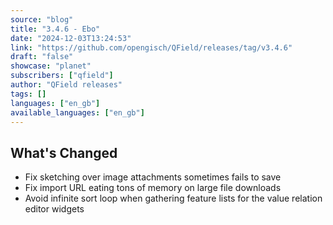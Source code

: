 ```yaml
---
source: "blog"
title: "3.4.6 - Ebo"
date: "2024-12-03T13:24:53"
link: "https://github.com/opengisch/QField/releases/tag/v3.4.6"
draft: "false"
showcase: "planet"
subscribers: ["qfield"]
author: "QField releases"
tags: []
languages: ["en_gb"]
available_languages: ["en_gb"]
---
```


<h2>What's Changed</h2>
<ul>
<li>Fix sketching over image attachments sometimes fails to save</li>
<li>Fix import URL eating tons of memory on large file downloads</li>
<li>Avoid infinite sort loop when gathering feature lists for the value relation editor widgets</li>
</ul>
